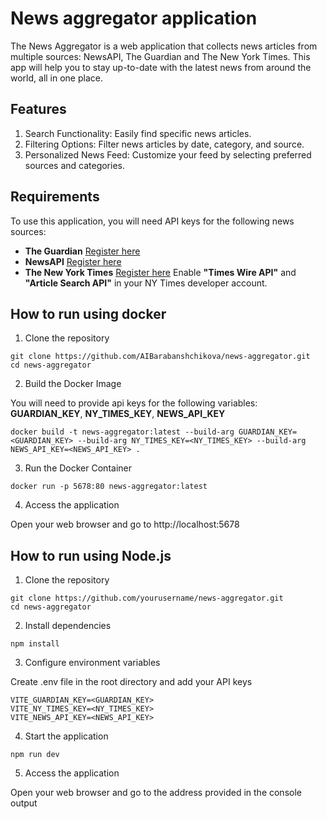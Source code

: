 # News aggregator application

The News Aggregator is a web application that collects news articles from multiple sources: NewsAPI, The Guardian and The New York Times. This app will help you to stay up-to-date with the latest news from around the world, all in one place.

## Features

1. Search Functionality: Easily find specific news articles.
2. Filtering Options: Filter news articles by date, category, and source.
3. Personalized News Feed: Customize your feed by selecting preferred sources and categories.

## Requirements

To use this application, you will need API keys for the following news sources:

- **The Guardian** [Register here](https://bonobo.capi.gutools.co.uk/register/developer)
- **NewsAPI** [Register here](https://newsapi.org/register)
- **The New York Times** [Register here](https://developer.nytimes.com/get-started)
  Enable **"Times Wire API"** and **"Article Search API"** in your NY Times developer account.

## How to run using docker

1. Clone the repository

```
git clone https://github.com/AIBarabanshchikova/news-aggregator.git
cd news-aggregator
```

2. Build the Docker Image

You will need to provide api keys for the following variables: **GUARDIAN_KEY**, **NY_TIMES_KEY**, **NEWS_API_KEY**

```
docker build -t news-aggregator:latest --build-arg GUARDIAN_KEY=<GUARDIAN_KEY> --build-arg NY_TIMES_KEY=<NY_TIMES_KEY> --build-arg NEWS_API_KEY=<NEWS_API_KEY> .
```

3. Run the Docker Container

```
docker run -p 5678:80 news-aggregator:latest
```

4. Access the application

Open your web browser and go to http://localhost:5678

## How to run using Node.js

1. Clone the repository

```
git clone https://github.com/yourusername/news-aggregator.git
cd news-aggregator
```

2. Install dependencies

```
npm install
```

3. Configure environment variables

Create .env file in the root directory and add your API keys

```
VITE_GUARDIAN_KEY=<GUARDIAN_KEY>
VITE_NY_TIMES_KEY=<NY_TIMES_KEY>
VITE_NEWS_API_KEY=<NEWS_API_KEY>
```

4. Start the application

```
npm run dev
```

5. Access the application

Open your web browser and go to the address provided in the console output
